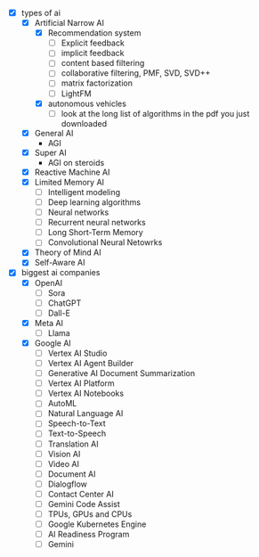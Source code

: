 - [X] types of ai
    - [X] Artificial Narrow AI
        - [X] Recommendation system
            - [ ] Explicit feedback
            - [ ] implicit feedback
            - [ ] content based filtering
            - [ ] collaborative filtering, PMF, SVD, SVD++
            - [ ] matrix factorization
            - [ ] LightFM
        - [X] autonomous vehicles
            - [ ] look at the long list of algorithms in the pdf you just downloaded
    - [X] General AI
        - AGI
    - [X] Super AI
        - AGI on steroids
    - [X] Reactive Machine AI
    - [X] Limited Memory AI
        - [ ] Intelligent modeling
        - [ ] Deep learning algorithms
        - [ ] Neural networks
        - [ ] Recurrent neural networks
        - [ ] Long Short-Term Memory
        - [ ] Convolutional Neural Netowrks
    - [X] Theory of Mind AI
    - [X] Self-Aware AI
- [X] biggest ai companies
    - [X] OpenAI
        - [ ] Sora
        - [ ] ChatGPT
        - [ ] Dall-E
    - [X] Meta AI
        - [ ] Llama
    - [X] Google AI
        - [ ] Vertex AI Studio
        - [ ] Vertex AI Agent Builder
        - [ ] Generative AI Document Summarization
        - [ ] Vertex AI Platform
        - [ ] Vertex AI Notebooks
        - [ ] AutoML
        - [ ] Natural Language AI
        - [ ] Speech-to-Text
        - [ ] Text-to-Speech
        - [ ] Translation AI
        - [ ] Vision AI
        - [ ] Video AI
        - [ ] Document AI
        - [ ] Dialogflow
        - [ ] Contact Center AI
        - [ ] Gemini Code Assist
        - [ ] TPUs, GPUs and CPUs
        - [ ] Google Kubernetes Engine
        - [ ] AI Readiness Program
        - [ ] Gemini
